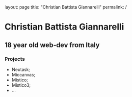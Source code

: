layout: page
title: "Christian Battista Giannarelli"
permalink: /

# Christian Battista Giannarelli
## 18 year old web-dev from Italy

### Projects
* Neutask;
* Miocanvas;
* Mistico;
* Mistico3;
* ...
